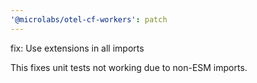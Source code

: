 ```yaml
---
'@microlabs/otel-cf-workers': patch
---
```


fix: Use extensions in all imports

This fixes unit tests not working due to non-ESM imports.
